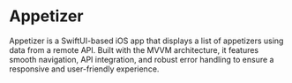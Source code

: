 # Appetizer
Appetizer is a SwiftUI-based iOS app that displays a list of appetizers using data from a remote API. Built with the MVVM architecture, it features smooth navigation, API integration, and robust error handling to ensure a responsive and user-friendly experience.
